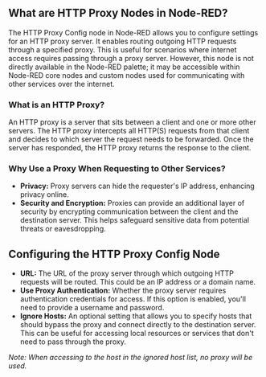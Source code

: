 ## What are HTTP Proxy Nodes in Node-RED?

The HTTP Proxy Config node in Node-RED allows you to configure settings for an HTTP proxy server. It enables routing outgoing HTTP requests through a specified proxy. This is useful for scenarios where internet access requires passing through a proxy server. However, this node is not directly available in the Node-RED palette; it may be accessible within Node-RED core nodes and custom nodes used for communicating with other services over the internet.

### What is an HTTP Proxy?

An HTTP proxy is a server that sits between a client and one or more other servers. The HTTP proxy intercepts all HTTP(S) requests from that client and decides to which server the request needs to be forwarded. Once the server has responded, the HTTP proxy returns the response to the client.

### Why Use a Proxy When Requesting to Other Services?

- **Privacy:** Proxy servers can hide the requester's IP address, enhancing privacy online.
- **Security and Encryption:** Proxies can provide an additional layer of security by encrypting communication between the client and the destination server. This helps safeguard sensitive data from potential threats or eavesdropping.

## Configuring the HTTP Proxy Config Node

- **URL:** The URL of the proxy server through which outgoing HTTP requests will be routed. This could be an IP address or a domain name.
- **Use Proxy Authentication:** Whether the proxy server requires authentication credentials for access. If this option is enabled, you'll need to provide a username and password.
- **Ignore Hosts:** An optional setting that allows you to specify hosts that should bypass the proxy and connect directly to the destination server. This can be useful for accessing local resources or services that don't need to pass through the proxy.

*Note: When accessing to the host in the ignored host list, no proxy will be used.*
